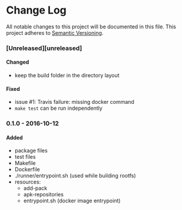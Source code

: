 # Change Log
All notable changes to this project will be documented in this file.
This project adheres to [Semantic Versioning](http://semver.org/).

### [Unreleased][unreleased]

#### Changed
- keep the build folder in the directory layout

#### Fixed
- issue #1: Travis failure: missing docker command
- `make test` can be run independently

### 0.1.0 - 2016-10-12
#### Added
- package files
- test files
- Makefile
- Dockerfile
- ./runner/entrypoint.sh (used while building rootfs)
- resources:    
    - add-pack
    - apk-repositories
    - entrypoint.sh (docker image entrypoint)

